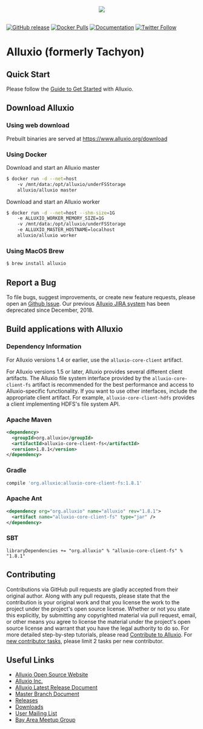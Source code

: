 <div align="center">
  <img src="http://www.alluxio.org/static/media/alluxio-logo-horizontal-tight.a41c789d.svg"><br><br>
</div>

[![GitHub release](https://img.shields.io/github/release/alluxio/alluxio/all.svg?style=flat-square)](https://github.com/alluxio/alluxio/releases)
[![Docker Pulls](https://img.shields.io/docker/pulls/alluxio/alluxio.svg)](https://hub.docker.com/r/alluxio/alluxio)
[![Documentation](https://img.shields.io/badge/api-reference-blue.svg)](https://www.alluxio.org/docs)
[![Twitter Follow](https://img.shields.io/twitter/follow/alluxio.svg?label=Follow&style=social)](https://twitter.com/intent/follow?screen_name=alluxio)

Alluxio (formerly Tachyon)
=======

## Quick Start

Please follow the [Guide to Get Started](http://www.alluxio.org/docs/1.8/en/Getting-Started.html) with Alluxio.

## Download Alluxio

### Using web download

Prebuilt binaries are served at https://www.alluxio.org/download 

### Using Docker

Download and start an Alluxio master

```bash
$ docker run -d --net=host 
    -v /mnt/data:/opt/alluxio/underFSStorage 
    alluxio/alluxio master
```

Download and start an Alluxio worker

```bash
$ docker run -d --net=host --shm-size=1G 
    -e ALLUXIO_WORKER_MEMORY_SIZE=1G 
    -v /mnt/data:/opt/alluxio/underFSStorage 
    -e ALLUXIO_MASTER_HOSTNAME=localhost 
    alluxio/alluxio worker
```

### Using MacOS Brew

```bash
$ brew install alluxio
```

## Report a Bug

To file bugs, suggest improvements, or create new feature requests, please open an [Github Issue](https://github.com/alluxio/alluxio/issues). Our previous [Alluxio JIRA system](https://alluxio.atlassian.net) has been deprecated since December, 2018.


## Build applications with Alluxio

### Dependency Information

For Alluxio versions 1.4 or earlier, use the `alluxio-core-client` artifact.

For Alluxio versions 1.5 or later, Alluxio provides several different client artifacts. The Alluxio
file system interface provided by the `alluxio-core-client-fs` artifact is recommended for the best
performance and access to Alluxio-specific functionality. If you want to use other interfaces,
include the appropriate client artifact. For example, `alluxio-core-client-hdfs` provides a client
implementing HDFS's file system API.

### Apache Maven
```xml
<dependency>
  <groupId>org.alluxio</groupId>
  <artifactId>alluxio-core-client-fs</artifactId>
  <version>1.8.1</version>
</dependency>
```

### Gradle

```groovy
compile 'org.alluxio:alluxio-core-client-fs:1.8.1'
```

### Apache Ant
```xml
<dependency org="org.alluxio" name="alluxio" rev="1.8.1">
  <artifact name="alluxio-core-client-fs" type="jar" />
</dependency>
```

### SBT
```
libraryDependencies += "org.alluxio" % "alluxio-core-client-fs" % "1.8.1"
```

## Contributing

Contributions via GitHub pull requests are gladly accepted from their original author. Along with
any pull requests, please state that the contribution is your original work and that you license the
work to the project under the project's open source license. Whether or not you state this
explicitly, by submitting any copyrighted material via pull request, email, or other means you agree
to license the material under the project's open source license and warrant that you have the legal
authority to do so.
For more detailed step-by-step tutorials, please read 
[Contribute to Alluxio](https://www.alluxio.org/docs/1.8/en/contributor/Contributor-Getting-Started.html). For [new contributor tasks](https://github.com/Alluxio/new-contributor-tasks), please limit 2 tasks per new contributor.

## Useful Links

- [Alluxio Open Source Website](http://www.alluxio.org/) 
- [Alluxio Inc.](http://www.alluxio.com/)
- [Alluxio Latest Release Document](https://www.alluxio.org/download/releases/)
- [Master Branch Document](https://www.alluxio.org/docs/master/en/)
- [Releases](http://alluxio.org/releases/)
- [Downloads](http://www.alluxio.org/download)
- [User Mailing List](https://groups.google.com/forum/?fromgroups#!forum/alluxio-users)
- [Bay Area Meetup Group](http://www.meetup.com/Alluxio)
